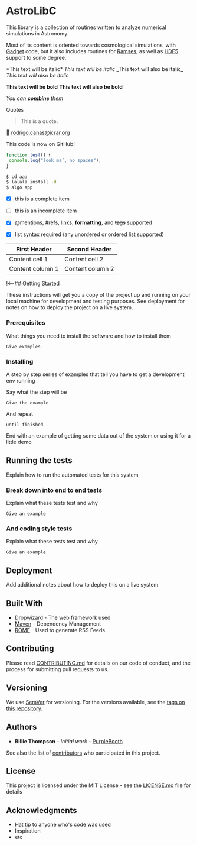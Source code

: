 # AstroLibC

This library is a collection of routines written to analyze numerical simulations in Astronomy.

Most of its content is oriented towards cosmological simulations, with [Gadget][Gadget website] code,
but it also includes routines for [Ramses][Ramses website], as well as [HDF5][HDF5 website] support to some degree.


[Gadget website]: http://wwwmpa.mpa-garching.mpg.de/gadget/
[Ramses website]: http://www.ics.uzh.ch/~teyssier/ramses/RAMSES.html
[HDF5 website]:   https://www.hdfgroup.org/




<!-- This is a comment-->


\*This text will be italic\*       *This text will be italic*
\_This text will also be italic\_  _This text will also be italic_

**This text will be bold**
__This text will also be bold__

*You can **combine** them*

Quotes
> This is a quote.

:email: rodrigo.canas@icrar.org


This code is now on GitHub!

```javascript
function test() {
 console.log("look ma’, no spaces");
}
```

```sh
$ cd aaa
$ lalala install -d
$ algo app
```



- [x] this is a complete item
- [ ] this is an incomplete item
- [x] @mentions, #refs, [links](),
**formatting**, and <del>tags</del>
supported
- [x] list syntax required (any
unordered or ordered list
supported)


First Header | Second Header
------------ | -------------
Content cell 1 | Content cell 2
Content column 1 | Content column 2


!<--## Getting Started

These instructions will get you a copy of the project up and running on your local machine for development and testing purposes. See deployment for notes on how to deploy the project on a live system.

### Prerequisites

What things you need to install the software and how to install them

```
Give examples
```

### Installing

A step by step series of examples that tell you have to get a development env running

Say what the step will be

```
Give the example
```

And repeat

```
until finished
```

End with an example of getting some data out of the system or using it for a little demo

## Running the tests

Explain how to run the automated tests for this system

### Break down into end to end tests

Explain what these tests test and why

```
Give an example
```

### And coding style tests

Explain what these tests test and why

```
Give an example
```

## Deployment

Add additional notes about how to deploy this on a live system

## Built With

* [Dropwizard](http://www.dropwizard.io/1.0.2/docs/) - The web framework used
* [Maven](https://maven.apache.org/) - Dependency Management
* [ROME](https://rometools.github.io/rome/) - Used to generate RSS Feeds

## Contributing

Please read [CONTRIBUTING.md](https://gist.github.com/PurpleBooth/b24679402957c63ec426) for details on our code of conduct, and the process for submitting pull requests to us.

## Versioning

We use [SemVer](http://semver.org/) for versioning. For the versions available, see the [tags on this repository](https://github.com/your/project/tags).

## Authors

* **Billie Thompson** - *Initial work* - [PurpleBooth](https://github.com/PurpleBooth)

See also the list of [contributors](https://github.com/your/project/contributors) who participated in this project.

## License

This project is licensed under the MIT License - see the [LICENSE.md](LICENSE.md) file for details

## Acknowledgments

* Hat tip to anyone who's code was used
* Inspiration
* etc
